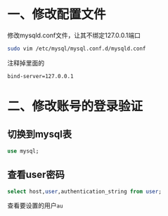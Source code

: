 # 一、修改配置文件
修改mysqld.conf文件，让其不绑定127.0.0.1端口
```bash
sudo vim /etc/mysql/mysql.conf.d/mysqld.conf
```
注释掉里面的
```
bind-server=127.0.0.1
```

# 二、修改账号的登录验证
## 切换到mysql表
```sql
use mysql;
```


## 查看user密码
 ```sql
 select host,user,authentication_string from user;
```
查看要设置的用户`au`
